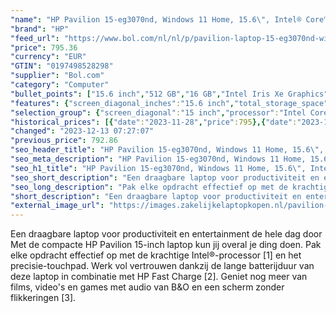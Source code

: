 ```yaml
---
"name": "HP Pavilion 15-eg3070nd, Windows 11 Home, 15.6\", Intel® Core™ i5, 16GB RAM, 512GB SSD, FHD, Natuurlijk zilver"
"brand": "HP"
"feed_url": "https://www.bol.com/nl/nl/p/pavilion-laptop-15-eg3070nd-windows-11-home-15-6-intel-core-i5-16gb-ram-512gb-ssd-fhd-natuurlijk-zilver/9300000156851035"
"price": 795.36
"currency": "EUR"
"GTIN": "0197498528298"
"supplier": "Bol.com"
"category": "Computer"
"bullet_points": ["15.6 inch","512 GB","16 GB","Intel Iris Xe Graphics","Windows"]
"features": {"screen_diagonal_inches":"15.6 inch","total_storage_space":"512 GB","memory_size":"16 GB","graphics_card":"Intel Iris Xe Graphics","operating_system":"Windows"}
"selection_group": {"screen_diagonal":"15 inch","processor":"Intel Core i5","changed_price_past_3_days":true,"product_family":"Pavilion 15"}
"historical_prices": [{"date":"2023-11-28","price":795},{"date":"2023-12-11","price":782.86},{"date":"2023-12-12","price":792.86},{"date":"2023-12-13","price":795.36}]
"changed": "2023-12-13 07:27:07"
"previous_price": 792.86
"seo_header_title": "HP Pavilion 15-eg3070nd, Windows 11 Home, 15.6\", Intel® Core™ i5, 16GB RAM, 512GB SSD, FHD, Natuurlijk zilver"
"seo_meta_description": "HP Pavilion 15-eg3070nd, Windows 11 Home, 15.6\", Intel® Core™ i5, 16GB RAM, 512GB SSD, FHD, Natuurlijk zilver"
"seo_h1_title": "HP Pavilion 15-eg3070nd, Windows 11 Home, 15.6\", Intel® Core™ i5, 16GB RAM, 512GB SSD, FHD, Natuurlijk zilver"
"seo_short_description": "Een draagbare laptop voor productiviteit en entertainment de hele dag door <br />Met de compacte HP Pavilion 15-inch laptop kun jij overal je ding doen."
"seo_long_description": "Pak elke opdracht effectief op met de krachtige Intel®-processor [1] en het precisie-touchpad. Werk vol vertrouwen dankzij de lange batterijduur van deze laptop in combinatie met HP Fast Charge [2]. Geniet nog meer van films, video's en games met audio van B&O en een scherm zonder flikkeringen [3]."
"short_description": "Een draagbare laptop voor productiviteit en entertainment de hele dag door Met de compacte HP Pavilion 15-inch laptop kun jij overal je ding doen. Pak elke opdracht effectief op met de krachtige Intel®-processor [1] en het precisie-touchpad. Werk vol vertrouwen dankzij de lange batterijduur van deze laptop in combinatie met HP Fast Charge [2]. Geniet nog meer van films, video's en games met audio van B&O en een scherm zonder flikkeringen [3]."
"external_image_url": "https://images.zakelijkelaptopkopen.nl/pavilion-laptop-15-eg3070nd-windows-11-home-15-6-intel-core-i5-16gb-ram-512gb-ssd-fhd-natuurlijk-zilver.webp"
---
```


Een draagbare laptop voor productiviteit en entertainment de hele dag door <br />Met de compacte HP Pavilion 15-inch laptop kun jij overal je ding doen. Pak elke opdracht effectief op met de krachtige Intel®-processor [1] en het precisie-touchpad. Werk vol vertrouwen dankzij de lange batterijduur van deze laptop in combinatie met HP Fast Charge [2]. Geniet nog meer van films, video's en games met audio van B&O en een scherm zonder flikkeringen [3].